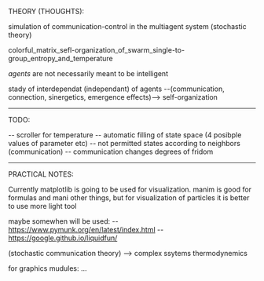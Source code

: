 
THEORY (THOUGHTS):

simulation of communication-control in the multiagent system (stochastic theory)

colorful_matrix_sefl-organization_of_swarm_single-to-group_entropy_and_temperature


_agents_ are not necessarily meant to be intelligent

stady of interdependat (independant) of agents --(communication, connection, sinergetics, emergence effects)--> self-organization

---

TODO:

-- scroller for temperature
-- automatic filling of state space (4 posibple values of parameter etc)
-- not permitted states according to neighbors (communication)
-- communication changes degrees of fridom

---

PRACTICAL NOTES:

Currently matplotlib is going to be used for visualization.
manim is good for formulas and mani other things, but for visualization of particles it is better to use more light tool

maybe somewhen will be used:
-- https://www.pymunk.org/en/latest/index.html
-- https://google.github.io/liquidfun/

(stochastic communication theory) --> complex ssytems thermodynemics


for graphics mudules: ... 

